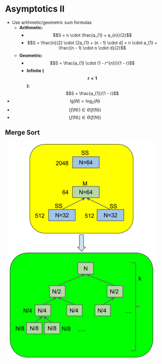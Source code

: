 # Asymptotics II
* Use arithmetic/geometric sum formulas
    * **Arithmetic:**
        * $$S = n \cdot \frac{a_{1} + a_{n}}{2}$$
        * $$S = \frac{n}{2} \cdot [2a_{1} + (n - 1) \cdot d] = n \cdot a_{1} + \frac{(n - 1) \cdot n \cdot d}{2}$$
    * **Geometric:**
        * $$S = \frac{a_{1} \cdot (1 - r^{n})}{1 - r}$$
        * **Infinite ($$r < 1$$):** $$S = \frac{a_{1}}{1 - r}$$
* $$\text{lg}(N) = \log_2(N)$$
* $$\lceil f(N) \rceil \in \Theta(f(N))$$
* $$\lfloor f(N) \rfloor \in \Theta(f(N))$$

## Merge Sort
<p align="center">
    <img src="merge.png">
</p>
